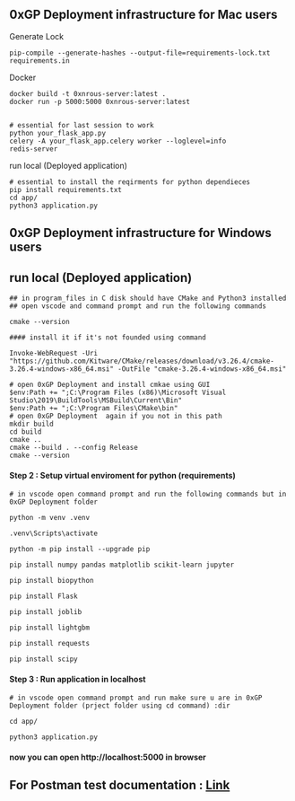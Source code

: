 ## 0xGP Deployment infrastructure for Mac users 

Generate Lock 
```
pip-compile --generate-hashes --output-file=requirements-lock.txt requirements.in
```


Docker 

```
docker build -t 0xnrous-server:latest .
docker run -p 5000:5000 0xnrous-server:latest


# essential for last session to work
python your_flask_app.py
celery -A your_flask_app.celery worker --loglevel=info
redis-server
```

run local (Deployed application)
```
# essential to install the reqirments for python dependieces 
pip install requirements.txt
cd app/
python3 application.py
```



## 0xGP Deployment infrastructure for Windows users 

## run local (Deployed application)
```
## in program_files in C disk should have CMake and Python3 installed
## open vscode and command prompt and run the following commands

cmake --version

#### install it if it's not founded using command 

Invoke-WebRequest -Uri "https://github.com/Kitware/CMake/releases/download/v3.26.4/cmake-3.26.4-windows-x86_64.msi" -OutFile "cmake-3.26.4-windows-x86_64.msi"

# open 0xGP Deployment and install cmkae using GUI 
$env:Path += ";C:\Program Files (x86)\Microsoft Visual Studio\2019\BuildTools\MSBuild\Current\Bin"
$env:Path += ";C:\Program Files\CMake\bin"
# open 0xGP Deployment  again if you not in this path 
mkdir build
cd build
cmake ..
cmake --build . --config Release
cmake --version
```



#### Step 2 : Setup virtual enviroment for python (requirements)
```
# in vscode open command prompt and run the following commands but in 0xGP Deployment folder 

python -m venv .venv

.venv\Scripts\activate

python -m pip install --upgrade pip

pip install numpy pandas matplotlib scikit-learn jupyter

pip install biopython

pip install Flask

pip install joblib

pip install lightgbm

pip install requests

pip install scipy

```



#### Step 3 : Run application in localhost 

```
# in vscode open command prompt and run make sure u are in 0xGP Deployment folder (prject folder using cd command) :dir 

cd app/

python3 application.py
```

#### now you can open http://localhost:5000 in browser 


## For Postman test documentation : [Link](https://documenter.getpostman.com/view/33483536/2sA3JT4Jzn)


